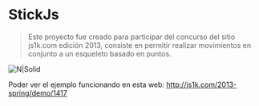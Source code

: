 # StickJs
>Este proyecto fue creado para participar del concurso del sitio js1k.com edición 2013,
consiste en permitir realizar movimientos en conjunto a un esqueleto basado en puntos.

![N|Solid](http://www.damiancipolat.com/editor_docs/adjuntos/1438781223_stick1.png)

Poder ver el ejemplo funcionando en esta web:
http://js1k.com/2013-spring/demo/1417
